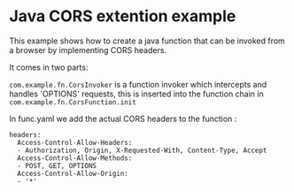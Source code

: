 # Java CORS extention example 

This example shows how to create a java function that can be invoked from a browser by implementing CORS headers. 

It comes in two parts: 


`com.example.fn.CorsInvoker` is a function invoker which intercepts and handles 'OPTIONS' requests, this is inserted into the function chain in `com.example.fn.CorsFunction.init`

In func.yaml we add the actual CORS  headers to the function :

```
headers:
  Access-Control-Allow-Headers:
  - Authorization, Origin, X-Requested-With, Content-Type, Accept
  Access-Control-Allow-Methods:
  - POST, GET, OPTIONS
  Access-Control-Allow-Origin:
  - '*'
```


